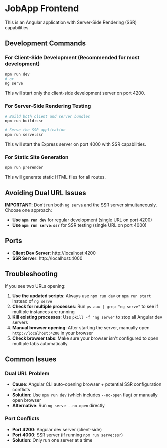 # JobApp Frontend

This is an Angular application with Server-Side Rendering (SSR) capabilities.

## Development Commands

### For Client-Side Development (Recommended for most development)
```bash
npm run dev
# or
ng serve
```
This will start only the client-side development server on port 4200.

### For Server-Side Rendering Testing
```bash
# Build both client and server bundles
npm run build:ssr

# Serve the SSR application
npm run serve:ssr
```
This will start the Express server on port 4000 with SSR capabilities.

### For Static Site Generation
```bash
npm run prerender
```
This will generate static HTML files for all routes.

## Avoiding Dual URL Issues

**IMPORTANT**: Don't run both `ng serve` and the SSR server simultaneously. Choose one approach:

- **Use `npm run dev`** for regular development (single URL on port 4200)
- **Use `npm run serve:ssr`** for SSR testing (single URL on port 4000)

## Ports

- **Client Dev Server**: http://localhost:4200
- **SSR Server**: http://localhost:4000

## Troubleshooting

If you see two URLs opening:
1. **Use the updated scripts**: Always use `npm run dev` or `npm run start` instead of `ng serve`
2. **Check for multiple processes**: Run `ps aux | grep "ng serve"` to see if multiple instances are running
3. **Kill existing processes**: Use `pkill -f "ng serve"` to stop all Angular dev servers
4. **Manual browser opening**: After starting the server, manually open `http://localhost:4200` in your browser
5. **Check browser tabs**: Make sure your browser isn't configured to open multiple tabs automatically

## Common Issues

### Dual URL Problem
- **Cause**: Angular CLI auto-opening browser + potential SSR configuration conflicts
- **Solution**: Use `npm run dev` (which includes `--no-open` flag) or manually open browser
- **Alternative**: Run `ng serve --no-open` directly

### Port Conflicts
- **Port 4200**: Angular dev server (client-side)
- **Port 4000**: SSR server (if running `npm run serve:ssr`)
- **Solution**: Only run one server at a time
